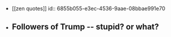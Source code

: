 - [[zen quotes]]
  id:: 6855b055-e3ec-4536-9aae-08bbae991e70
- Followers of Trump -- stupid? or what?
	-